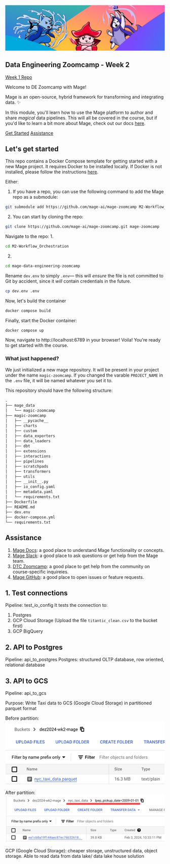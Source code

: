 <div>
<img src="https://github.com/mage-ai/assets/blob/main/mascots/mascots-shorter.jpeg?raw=true">
</div>

## Data Engineering Zoomcamp - Week 2

[Week 1 Repo](https://github.com/alangan17/DataEngineerZoomCamp2024Week1)

Welcome to DE Zoomcamp with Mage! 

Mage is an open-source, hybrid framework for transforming and integrating data. ✨

In this module, you'll learn how to use the Mage platform to author and share _magical_ data pipelines. This will all be covered in the course, but if you'd like to learn a bit more about Mage, check out our docs [here](https://docs.mage.ai/introduction/overview). 

[Get Started](https://github.com/mage-ai/mage-zoomcamp?tab=readme-ov-file#lets-get-started)
[Assistance](https://github.com/mage-ai/mage-zoomcamp?tab=readme-ov-file#assistance)

## Let's get started

This repo contains a Docker Compose template for getting started with a new Mage project. It requires Docker to be installed locally. If Docker is not installed, please follow the instructions [here](https://docs.docker.com/get-docker/). 

Either:
1. If you have a repo, you can use the following command to add the Mage repo as a submodule:
```bash
git submodule add https://github.com/mage-ai/mage-zoomcamp M2-Workflow_Orchestration
``````

2. You can start by cloning the repo:

```bash
git clone https://github.com/mage-ai/mage-zoomcamp.git mage-zoomcamp
```

Navigate to the repo:
1.
```bash
cd M2-Workflow_Orchestration
```


2. 
```bash
cd mage-data-engineering-zoomcamp
```

Rename `dev.env` to simply `.env`— this will _ensure_ the file is not committed to Git by accident, since it _will_ contain credentials in the future.
```bash
cp dev.env .env
```

Now, let's build the container

```bash
docker compose build
```

Finally, start the Docker container:

```bash
docker compose up
```

Now, navigate to http://localhost:6789 in your browser! Voila! You're ready to get started with the course. 

### What just happened?

We just initialized a new mage repository. It will be present in your project under the name `magic-zoomcamp`. If you changed the varable `PROJECT_NAME` in the `.env` file, it will be named whatever you set it to.

This repository should have the following structure:

```
.
├── mage_data
│   └── magic-zoomcamp
├── magic-zoomcamp
│   ├── __pycache__
│   ├── charts
│   ├── custom
│   ├── data_exporters
│   ├── data_loaders
│   ├── dbt
│   ├── extensions
│   ├── interactions
│   ├── pipelines
│   ├── scratchpads
│   ├── transformers
│   ├── utils
│   ├── __init__.py
│   ├── io_config.yaml
│   ├── metadata.yaml
│   └── requirements.txt
├── Dockerfile
├── README.md
├── dev.env
├── docker-compose.yml
└── requirements.txt
```

## Assistance

1. [Mage Docs](https://docs.mage.ai/introduction/overview): a good place to understand Mage functionality or concepts.
2. [Mage Slack](https://www.mage.ai/chat): a good place to ask questions or get help from the Mage team.
3. [DTC Zoomcamp](https://github.com/DataTalksClub/data-engineering-zoomcamp/tree/main/week_2_workflow_orchestration): a good place to get help from the community on course-specific inquireies.
4. [Mage GitHub](https://github.com/mage-ai/mage-ai): a good place to open issues or feature requests.

## 1. Test connections
Pipeline: test_io_config
It tests the connection to:
1. Postgres
2. GCP Cloud Storage (Upload the file `titantic_clean.csv` to the bucket first)
3. GCP BigQuery

## 2. API to Postgres
Pipeline: api_to_postgres
Postgres: structured OLTP database, row oriented, relational database

## 3. API to GCS
Pipeline: api_to_gcs

Purpose: Write Taxi data to GCS (Google Cloud Storage) in partitioned parquet format

Before partition:
![Alt text](<assets/gcs_before_partitioned.png>)

After partition:
![Alt text](<assets/gcs_after_partitioned.png>)

GCP (Google Cloud Storage): cheaper storage, unstructured data, object storage. Able to read data from data lake/ data lake house solution

